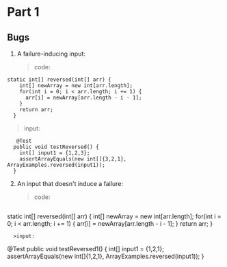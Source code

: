 # **Part 1**
## Bugs

1. A failure-inducing input:
   > code:
```
static int[] reversed(int[] arr) {
    int[] newArray = new int[arr.length];
    for(int i = 0; i < arr.length; i += 1) {
      arr[i] = newArray[arr.length - i - 1];
    }
    return arr;
  }
```
   > input:
```
   @Test
  public void testReversed() {
    int[] input1 = {1,2,3};
    assertArrayEquals(new int[]{3,2,1}, ArrayExamples.reversed(input1));
  }
```

2. An input that doesn't induce a failure:
    > code:
    ```
static int[] reversed(int[] arr) {
    int[] newArray = new int[arr.length];
    for(int i = 0; i < arr.length; i += 1) {
      arr[i] = newArray[arr.length - i - 1];
    }
    return arr;
  }
```
  >input:
```
@Test
  public void testReversed1() {
    int[] input1 = {1,2,1};
    assertArrayEquals(new int[]{1,2,1}, ArrayExamples.reversed(input1));
  }
```
